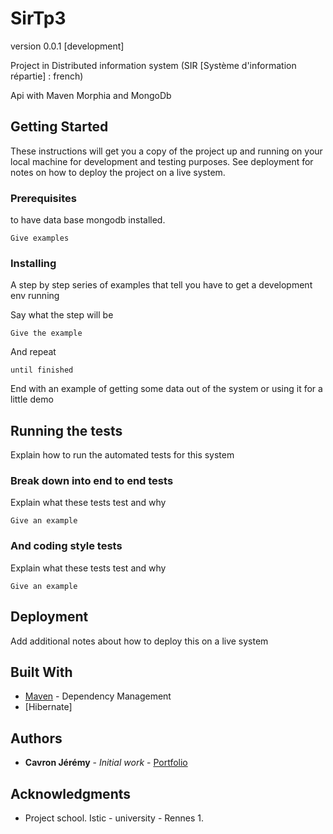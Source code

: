 # SirTp3

version 0.0.1 [development]

Project in Distributed information system (SIR [Système d'information répartie] : french)

Api with Maven Morphia and MongoDb

## Getting Started

These instructions will get you a copy of the project up and running on your local machine for development and testing purposes. See deployment for notes on how to deploy the project on a live system.

### Prerequisites

to have data base mongodb installed.

```
Give examples
```

### Installing

A step by step series of examples that tell you have to get a development env running

Say what the step will be

```
Give the example
```

And repeat

```
until finished
```

End with an example of getting some data out of the system or using it for a little demo

## Running the tests

Explain how to run the automated tests for this system

### Break down into end to end tests

Explain what these tests test and why

```
Give an example
```

### And coding style tests

Explain what these tests test and why

```
Give an example
```

## Deployment

Add additional notes about how to deploy this on a live system

## Built With

* [Maven](https://maven.apache.org/) - Dependency Management
* [Hibernate]


## Authors

* **Cavron Jérémy** - *Initial work* - [Portfolio](http://www.dbs.bzh/portfolio)


## Acknowledgments

* Project school. Istic - university - Rennes 1.

